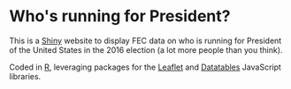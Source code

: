 # Who's running for President?


This is a [Shiny](http://shiny.rstudio.com/) website to display FEC data on who is running for President of the United States in the 2016 election (a lot more people than you think).  

Coded in [R](https://cran.r-project.org/), leveraging packages for the [Leaflet](http://leafletjs.com/) and [Datatables](https://datatables.net/) JavaScript libraries.  